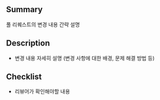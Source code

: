 ## Summary

풀 리퀘스트의 변경 내용 간략 설명

## Description

- 변경 내용 자세히 설명 (변경 사항에 대한 배경, 문제 해결 방법 등)

## Checklist

- 리뷰어가 확인해야할 내용
